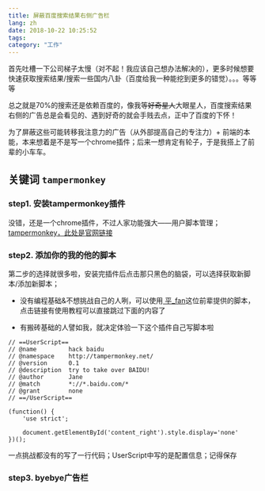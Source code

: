 ```yaml
---
title: 屏蔽百度搜索结果右侧广告栏
lang: zh
date: 2018-10-22 10:25:52
tags:
category: "工作"
---
```


首先吐槽一下公司梯子太慢（对不起！我应该自己想办法解决的），更多时候想要快速获取搜索结果/搜索一些国内八卦（百度给我一种能挖到更多的错觉）。。。等等等

总之就是70%的搜索还是依赖百度的，像我等~~好奇星人~~大眼星人，百度搜索结果右侧的广告总是会看见的、遇到好奇的就会手贱去点，正中了百度的下怀！

为了屏蔽这些可能转移我注意力的广告（从外部提高自己的专注力）+ 前端的本能，本来想着是不是写一个chrome插件；后来一想肯定有轮子，于是我搭上了前辈的小车车。

## 关键词 `tampermonkey`

### step1. 安装tampermonkey插件

没错，还是一个chrome插件，不过人家功能强大——用户脚本管理；[tampermonkey，此处是官网链接](https://tampermonkey.net/)

### step2. 添加你的我的他的脚本

第二步的选择就很多啦，安装完插件后点击那只黑色的脑袋，可以选择获取新脚本/添加新脚本；

* 没有编程基础&不想挑战自己的人咧，可以使用[
平_fan](https://blog.csdn.net/pyufftj/article/details/73479898)这位前辈提供的脚本，点击链接有使用教程可以直接跳过下面的内容了

* 有搬砖基础的人譬如我，就决定体验一下这个插件自己写脚本啦
```
// ==UserScript==
// @name         hack baidu
// @namespace    http://tampermonkey.net/
// @version      0.1
// @description  try to take over BAIDU!
// @author       Jane
// @match        *://*.baidu.com/*
// @grant        none
// ==/UserScript==

(function() {
    'use strict';

    document.getElementById('content_right').style.display='none'
})();
```
一点挑战都没有的写了一行代码；UserScript中写的是配置信息；记得保存

### step3. byebye广告栏